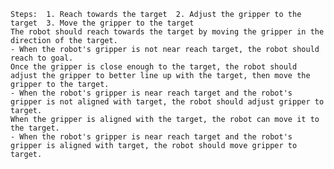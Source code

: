 
    Steps:  1. Reach towards the target  2. Adjust the gripper to the target  3. Move the gripper to the target
    The robot should reach towards the target by moving the gripper in the direction of the target.
    - When the robot's gripper is not near reach target, the robot should reach to goal.
    Once the gripper is close enough to the target, the robot should adjust the gripper to better line up with the target, then move the gripper to the target.
    - When the robot's gripper is near reach target and the robot's gripper is not aligned with target, the robot should adjust gripper to target.
    When the gripper is aligned with the target, the robot can move it to the target.
    - When the robot's gripper is near reach target and the robot's gripper is aligned with target, the robot should move gripper to target.
